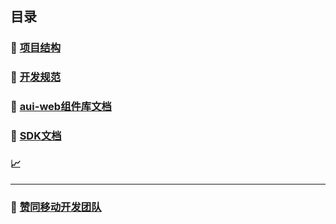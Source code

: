 ## 目录

### 📔 [项目结构](https://github.com/AFEXTeam/AFEXTeam.github.io/blob/master/rules-docs/proj-struct.md)

### 📝 [开发规范](https://github.com/AFEXTeam/AFEXTeam.github.io/blob/master/rules-docs/dev-rule.md)

### 🔧 [aui-web组件库文档](https://afexteam.github.io/aui-docs/)

### 📁 [SDK文档](https://afexteam.github.io/sdk-docs/index.html)

### 📈

***

### 📱 [赞同移动开发团队](https://amapteam.github.io/)
